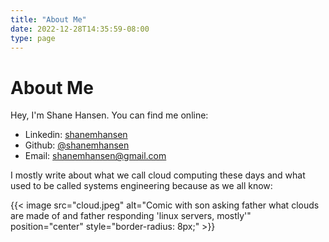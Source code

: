 ```yaml
---
title: "About Me"
date: 2022-12-28T14:35:59-08:00
type: page
---
```


# About Me

Hey, I'm Shane Hansen. You can find me online:

- Linkedin: <a href="https://www.linkedin.com/in/shanemhansen/">shanemhansen</a>
- Github: <a href="https://github.com/shanemhansen">@shanemhansen</a>
- Email: <a href="mailto:shanemhansen@gmail.com">shanemhansen@gmail.com</a>

I mostly write about what we call cloud computing these days and what
used to be called systems engineering because as we all know:

{{< image src="cloud.jpeg" alt="Comic with son asking father what clouds are made of and father responding 'linux servers, mostly'" position="center" style="border-radius: 8px;" >}}
